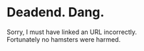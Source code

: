 # Deadend. Dang.
Sorry, I must have linked an URL incorrectly.  
Fortunately no hamsters were harmed.  
